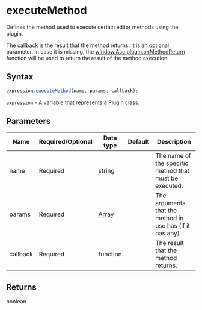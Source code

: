 # executeMethod

Defines the method used to execute certain editor methods using the plugin.

The callback is the result that the method returns. It is an optional parameter. In case it is missing, the [window.Asc.plugin.onMethodReturn](../../Plugin/Methods/onMethodReturn.md) function will be used to return the result of the method execution.

## Syntax

```javascript
expression.executeMethod(name, params, callback);
```

`expression` - A variable that represents a [Plugin](../Plugin.md) class.

## Parameters

| **Name** | **Required/Optional** | **Data type** | **Default** | **Description** |
| ------------- | ------------- | ------------- | ------------- | ------------- |
| name | Required | string |  | The name of the specific method that must be executed. |
| params | Required | [Array](../../../text-document-api/Array/Array.md) |  | The arguments that the method in use has (if it has any). |
| callback | Required | function |  | The result that the method returns. |

## Returns

boolean